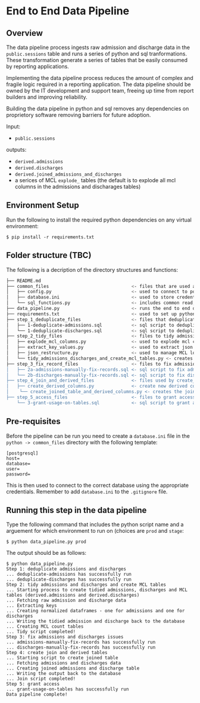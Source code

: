 # End to End Data Pipeline

## Overview

The data pipeline process ingests raw admission and discharge data in the `public.sessions` table and runs a series of python and sql tranformations. These transformation generate a series of tables that be easily consumed by reporting applications.

Implementing the data pipeline process reduces the amount of complex and fragile logic required in a reporting application. The data pipeline should be owned by the IT development and support team, freeing up time from report builders and improving reliability.

Building the data pipeline in python and sql removes any dependencies on proprietory software removing barriers for future adoption.

Input:
- `public.sessions`

outputs:
- `derived.admissions`
- `derived.discharges`
- `derived.joined_admissions_and_discharges`
- a serices of MCL `explode_` tables (the default is to explode all mcl columns in the admissions and discharages tables)

## Environment Setup
Run the following to install the required python dependencies on any virtual environment:

```
$ pip install -r requirements.txt
```


## Folder structure (TBC)
The following is a decription of the directory structures and functions:

```bash
├── README.md
├── common_files                               <- files that are used across different functions
│   ├── config.py                              <- used to connect to postgres
│   ├── database.ini                           <- used to store credentials
│   └── sql_functions.py                       <- includes common read, write and inject sql functions
├── data_pipeline.py                           <- runs the end to end data pipeline process
├── requirements.txt                           <- used to set up python environment
├── step_1_deduplicate_files                   <- files that deduplicate admissions and discharges
│   ├── 1-deduplicate-admissions.sql           <- sql script to deduplicate admissions
│   └── 1-deduplicate-discharges.sql           <- sql script to deduplicate discharges
├── step_2_tidy_files                          <- files to tidy admissions and discharges
│   ├── explode_mcl_columns.py                 <- used to explode mcl columns and save tables in postgres
│   ├── extract_key_values.py                  <- used to extract json key-value pairs
│   ├── json_restructure.py                    <- used to manage MCL logic
│   └── tidy_admissions_discharges_and_create_mcl_tables.py <- creates tidy admissions, discharge and derived columns
├── step_3_fix_record_files                    <- files to fix admissions and discharge records manually e.g. malformed uid's
│   ├── 2a-admissions-manually-fix-records.sql <- sql script to fix admissions
│   └── 2b-discharges-manually-fix-records.sql <- sql script to fix discharges
├── step_4_join_and_derived_files              <- files used by create_joined_table_and_derived_columns.py
│   ├── create_derived_columns.py              <- create new derived columns for the join table
│    └── create_joined_table_and_derived_columns.py <- creates the joined admissions and discharge table and derived columns
├── step_5_access_files                        <- files to grant access
    └── 3-grant-usage-on-tables.sql            <- sql script to grant access

```


## Pre-requisites

Before the pipeline can be run you need to create a `database.ini` file in the `python -> common_files` directory with the following template:

```
[postgresql]
host=
database=
user=
password=
```

This is then used to connect to the correct database using the appropriate credentials. Remember to add `database.ini` to the `.gitignore` file.

## Running this step in the data pipeline

Type the following command that includes the python script name and a arguement for which environment to run on (choices are `prod` and `stage`:

```
$ python data_pipeline.py prod
```

The output should be as follows:

```
$ python data_pipeline.py
Step 1: deduplicate admissions and discharges 
... deduplicate-admissions has successfully run
... deduplicate-discharges has successfully run
Step 2: tidy admissions and discharges and create MCL tables
... Starting process to create tidied admissions, discharges and MCL tables (derived.admissions and derived.discharges)
... Fetching raw admission and discharge data
... Extracting keys
... Creating normalized dataframes - one for admissions and one for discharges
... Writing the tidied admission and discharge back to the database
... Creating MCL count tables
... Tidy script completed!
Step 3: fix admissions and discharges issues
... admissions-manually-fix-records has successfully run
... discharges-manually-fix-records has successfully run
Step 4: create join and derived tables
... Starting script to create joined table
... Fetching admissions and discharges data
... Creating joined admissions and discharge table
... Writing the output back to the database
... Join script completed!
Step 5: grant access
... grant-usage-on-tables has successfully run
Data pipeline complete!
```